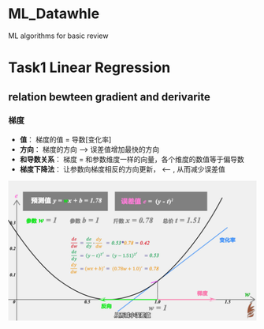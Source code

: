 # ML_Datawhle
ML algorithms for basic review

# Task1 Linear Regression
## relation bewteen gradient and derivarite

### 梯度
- **值**： 梯度的值 = 导数[变化率]
- **方向**： 梯度的方向 --> 误差值增加最快的方向
- **和导数关系**： 梯度 = 和参数维度一样的向量，各个维度的数值等于偏导数
- **梯度下降法**： 让参数向梯度相反的方向更新， <-- , 从而减少误差值

![image](https://github.com/BeBraveBeCurious/ML_Datawhle/blob/master/images/Gradient_Derivative.png)

